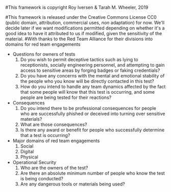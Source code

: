 #This framework is copyright Roy Iversen & Tarah M. Wheeler, 2019

#This framework is released under the Creative Commons License CC0 (public domain, attribution, commercial uses, *non* adaptation) for now. We'll decide later if we want modifications permitted depending on whether it's a good idea to have it attributed to us if modified, given the sensitivity of the material.
#With thanks to the Red Team Alliance for their divisions into domains for red team engagements

+ Questions for owners of tests
  1. Do you wish to permit deceptive tactics such as lying to receptionists, socially engineering personnel, and attempting to gain access to sensitive areas by forging badges or faking credentials?
  2. Do you have any concerns with the mental and emotional stability of the people who you know will be directly contacted in this test?
  3. How do you intend to handle any team dynamics affected by the fact that some people will know that this test is occurring, and some people are being tested for their reactions?
+ Consequences
  1. Do you intend there to be professional consequences for people who are successfully phished or deceived into turning over sensitive materials?
  2. What are those consequences?
  3. Is there any award or benefit for people who successfully determine that a test is occurring?
+ Major domains of red team engagements
  1. Social
  2. Digital
  3. Physical
+ Operational Security
  1. Who are the owners of the test?
  2. Are there an absolute minimum number of people who know the test is being conducted?
  3. Are any dangerous tools or materials being used?
